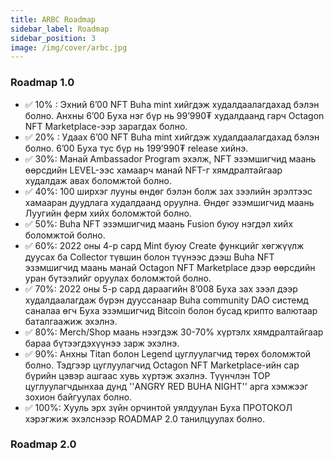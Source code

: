 ```yaml
---
title: ARBC Roadmap
sidebar_label: Roadmap
sidebar_position: 3
image: /img/cover/arbc.jpg
---
```


### Roadmap 1.0

- ✅ 10% : Эхний 6’00 NFT Buha mint хийгдэж худалдаалагдахад бэлэн болно. Анхны 6’00 Буха нэг бүр нь 99’990₮ худалдаанд гарч Octagon NFT Marketplace-ээр зарагдах болно.
- ✅ 20% : Удаах 6’00 NFT Buha mint хийгдэж худалдаалагдахад бэлэн болно. 6’00 Буха тус бүр нь 199’990₮ release хийнэ.
- ✅ 30%: Манай Ambassador Program эхэлж, NFT эзэмшигчид маань өөрсдийн LEVEL-ээс хамаарч манай NFT-г хямдралтайгаар худалдаж авах боломжтой болно.
- ✅ 40%: 100 ширхэг лууны өндөг бэлэн болж зах зээлийн эрэлтээс хамааран дуудлага худалдаанд оруулна. Өндөг эзэмшигчид маань Луугийн ферм хийх боломжтой болно.
- ✅ 50%: Buha NFT эзэмшигчид маань Fusion буюу нэгдэл хийх боломжтой болно.
- ✅ 60%: 2022 оны 4-р сард Mint буюу Create функцийг хөгжүүлж дуусах ба Collector түвшин болон түүнээс дээш Buha NFT эзэмшигчид маань манай Octagon NFT Marketplace дээр өөрсдийн уран бүтээлийг оруулах боломжтой болно.
- ✅ 70%: 2022 оны 5-р сард дараагийн 8’008 Буха зах зээл дээр худалдаалагдаж бүрэн дууссанаар Buha community DAO системд саналаа өгч Буха эзэмшигчид Bitcoin болон бусад крипто валютаар баталгаажиж эхэлнэ.
- ✅ 80%: Merch/Shop маань нээгдэж 30-70% хүртэлх хямдралтайгаар бараа бүтээгдэхүүнээ зарж эхэлнэ.
- ✅ 90%: Анхны Titan болон Legend цуглуулагчид төрөх боломжтой болно. Тэдгээр цуглуулагчид Octagon NFT Marketplace-ийн сар бүрийн цэвэр ашгаас хувь хүртэж эхэлнэ. Түүнчлэн TOP цуглуулагчдынхаа дунд ''ANGRY RED BUHA NIGHT'' арга хэмжээг зохион байгуулах болно.
- ✅ 100%: Хууль эрх зүйн орчинтой уялдуулан Буха ПРОТОКОЛ хэрэгжиж эхэлснээр ROADMAP 2.0 танилцуулах болно.

### Roadmap 2.0
